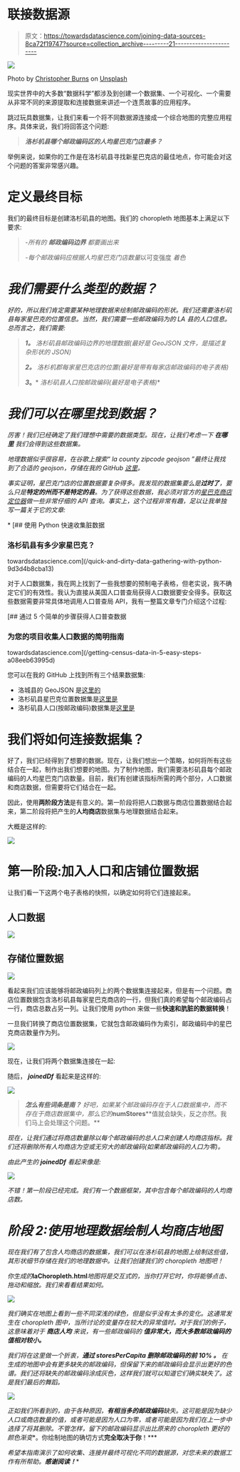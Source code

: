 # 联接数据源

> 原文：<https://towardsdatascience.com/joining-data-sources-8ca72f19747?source=collection_archive---------21----------------------->

![](img/4e9d4dc067e4faf837a783c42aca2785.png)

Photo by [Christopher Burns](https://unsplash.com/photos/Wiu3w-99tNg?utm_source=unsplash&utm_medium=referral&utm_content=creditCopyText) on [Unsplash](https://unsplash.com/search/photos/welding?utm_source=unsplash&utm_medium=referral&utm_content=creditCopyText)

现实世界中的大多数“数据科学”都涉及到创建一个数据集、一个可视化、一个需要从非常不同的来源提取和连接数据来讲述一个连贯故事的应用程序。

跳过玩具数据集，让我们来看一个将不同数据源连接成一个综合地图的完整应用程序。具体来说，我们将回答这个问题:

> ***洛杉机县哪个邮政编码区的人均星巴克门店最多？***

举例来说，如果你的工作是在洛杉矶县寻找新星巴克店的最佳地点，你可能会对这个问题的答案非常感兴趣。

# 定义最终目标

我们的最终目标是创建洛杉矶县的地图。我们的 choropleth 地图基本上满足以下要求:

> *-所有的* ***邮政编码边界*** *都要画出来*
> 
> *-每个邮政编码应根据人均星巴克门店数量*以可变强度 *着色*

# *我们需要什么类型的数据？*

*好的，所以我们肯定需要某种地理数据来绘制邮政编码的形状。我们还需要洛杉矶县每家星巴克的位置信息。当然，我们需要一些邮政编码为的 LA 县的人口信息。总而言之，我们需要:*

> ****1。*** *洛杉矶县邮政编码边界的地理数据(最好是 GeoJSON 文件，是描述复杂形状的 JSON)**
> 
> ****2。*** *洛杉机郡每家星巴克店的位置(最好是带有每家店邮政编码的电子表格)**
> 
> ***3*。*** *洛杉矶县人口按邮政编码(最好是电子表格)**

# *我们可以在哪里找到数据？*

*厉害！我们已经确定了我们理想中需要的数据类型。现在，让我们考虑一下 ***在哪里*** 我们会得到这些数据集。*

*地理数据似乎很容易，在谷歌上搜索“ *la county zipcode geojson* ”最终让我找到了合适的 geojson，存储在我的 GitHub [这里](https://github.com/ritvikmath/StarbucksStoreScraping/blob/master/laZips.geojson)。*

*事实证明，星巴克门店的位置数据要复杂得多。我发现的数据集要么是**过时了**，要么只是**特定的州而不是特定的县**。为了获得这些数据，我必须对官方的[星巴克商店定位器](https://www.starbucks.com/store-locator)做一些非常仔细的 API 查询。事实上，这个过程非常有趣，足以让我单独写一篇关于它的文章:*

*[](/quick-and-dirty-data-gathering-with-python-9d3d4b8cba13) [## 使用 Python 快速收集脏数据

### 洛杉矶县有多少家星巴克？

towardsdatascience.com](/quick-and-dirty-data-gathering-with-python-9d3d4b8cba13) 

对于人口数据集，我在网上找到了一些我想要的预制电子表格，但老实说，我不确定它们的有效性。我认为直接从美国人口普查局获得人口数据要安全得多。获取这些数据需要非常具体地调用人口普查局 API，我有一整篇文章专门介绍这个过程:

[](/getting-census-data-in-5-easy-steps-a08eeb63995d) [## 通过 5 个简单的步骤获得人口普查数据

### 为您的项目收集人口数据的简明指南

towardsdatascience.com](/getting-census-data-in-5-easy-steps-a08eeb63995d) 

您可以在我的 GitHub 上找到所有三个结果数据集:

*   洛城县的 GeoJSON 是[这里的](https://github.com/ritvikmath/StarbucksStoreScraping/blob/master/laZips.geojson)
*   洛杉矶县星巴克位置数据集是[这里是](https://github.com/ritvikmath/StarbucksStoreScraping/blob/master/starbucksInLACounty.csv)
*   洛杉矶县人口(按邮政编码)数据集是[这里是](https://github.com/ritvikmath/StarbucksStoreScraping/blob/master/laZipPopulations.csv)

# 我们将如何连接数据集？

好了，我们已经得到了想要的数据。现在，让我们想出一个策略，如何将所有这些结合在一起，制作出我们想要的地图。为了制作地图，我们需要洛杉矶县每个邮政编码的人均星巴克门店数量。目前，我们有创建该指标所需的两个部分，人口数据和商店数据，但需要将它们结合在一起。

因此，使用**两阶段方法**是有意义的。第一阶段将把人口数据与商店位置数据结合起来，第二阶段将把产生的**人均商店**数据集与地理数据结合起来。

大概是这样的:

![](img/a7c669ae4d37f85dca7e82070dc151fc.png)

# **第一阶段:加入人口和店铺位置数据**

让我们看一下这两个电子表格的快照，以确定如何将它们连接起来。

## 人口数据

![](img/51bfd85a96c206f9013e5ac6603649e0.png)

## 存储位置数据

![](img/196c48029b46e014a1def2bcfb415a33.png)

看起来我们应该能够将邮政编码列上的两个数据集连接起来，但是有一个问题。商店位置数据包含洛杉矶县每家星巴克商店的一行，但我们真的希望每个邮政编码占一行，商店总数占另一列。让我们使用 python 来做一些**快速和肮脏的数据转换**！

一旦我们转换了商店位置数据集，它就包含邮政编码作为索引，邮政编码中的星巴克商店数量作为列。

![](img/9727c6d0946589c6e974edc5cf7c3b21.png)

现在，让我们将两个数据集连接在一起:

随后， ***joinedDf*** 看起来是这样的:

![](img/02abb4bfa4cc26b5db88947aaa830aaa.png)

> ***怎么有些词条是南？*** *好吧，如果某个邮政编码存在于人口数据集中，而不存在于商店数据集中，那么它的***numStores****值就会缺失，反之亦然。我们马上会处理这个问题。**

*现在，让我们通过将商店数量除以每个邮政编码的总人口来创建人均商店指标。我们还将删除所有人均商店为空或无穷大的邮政编码(如果邮政编码的人口为零)。*

*由此产生的 ***joinedDf*** 看起来像是:*

*![](img/f3acb213629118056b4040f34742ce3d.png)*

*不错！第一阶段已经完成。我们有一个数据框架，其中包含每个邮政编码的人均商店数。*

# *阶段 2:使用地理数据绘制人均商店地图*

*现在我们有了包含人均商店的数据集，我们可以在洛杉矶县的地图上绘制这些值，其形状细节存储在我们的地理数据中。让我们创建我们的 choropleth 地图吧！*

*你生成的***laChoropleth.html***地图将是交互式的，当你打开它时，你将能够点击、拖动和缩放。我们来看看结果如何。*

*![](img/6ab1a728b9b2781345ab86528887534f.png)*

*我们确实在地图上看到一些不同深浅的绿色，但是似乎没有太多的变化。这通常发生在 choropleth 图中，当所讨论的变量存在较大的异常值时。对于我们的例子，这意味着对于 ***商店人均*** 来说，有一些邮政编码的 ***值非常大，而大多数邮政编码的值相对较小。****

*我们将在这里做一个折衷，**通过 ***storesPerCapita 删除邮政编码的前 10%*** 。** 在生成的地图中会有更多缺失的邮政编码，但保留下来的邮政编码会显示出更好的色谱。我们还将缺失的邮政编码涂成灰色，这样我们就可以知道它们确实缺失了。这是我们最后的舞蹈。*

*![](img/04c1b44493107e7322f387432c198114.png)*

*正如我们所看到的，由于各种原因，**有相当多的邮政编码**缺失。这可能是因为缺少人口或商店数量的值，或者可能是因为人口为零，或者可能是因为我们在上一步中选择了将其删除。不管怎样，留下的邮政编码显示出比原来的 choropleth 更好的颜色渐变**。你绘制地图的确切方式**完全取决于你**！***

*希望本指南演示了如何收集、连接并最终可视化不同的数据源，对您未来的数据工作有所帮助。**感谢阅读！****